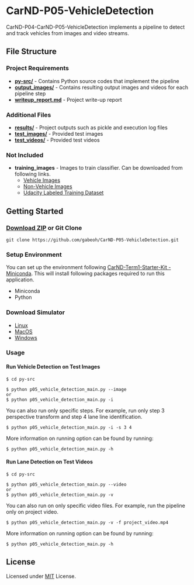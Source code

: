 # CarND-P05-VehicleDetection

CarND-P04-CarND-P05-VehicleDetection implements a pipeline to detect and
track vehicles from images and video streams. 

## File Structure
### Project Requirements
- **[py-src/](py-src/)** - Contains Python source codes that implement the
    pipeline
- **[output_images/](output_images/)** - Contains resulting output images and
    videos for each pipeline step
- **[writeup_report.md](writeup_report.md)** - Project write-up report

### Additional Files
- **[results/](results/)** - Project outputs such as pickle and execution
    log files
- **[test_images/](test_images/)** - Provided test images
- **[test_videos/](test_videos/)** - Provided test videos

### Not Included
- **training_images** - Images to train classifier.  Can be downloaded from
  following links.
  - [Vehicle Images](https://s3.amazonaws.com/udacity-sdc/Vehicle_Tracking/vehicles.zip)
  - [Non-Vehicle Images](https://s3.amazonaws.com/udacity-sdc/Vehicle_Tracking/non-vehicles.zip)
  - [Udacity Labeled Training Dataset](https://github.com/udacity/self-driving-car/tree/master/annotations)

## Getting Started
### [Download ZIP](https://github.com/gabeoh/CarND-P05-VehicleDetection/archive/master.zip) or Git Clone
```
git clone https://github.com/gabeoh/CarND-P05-VehicleDetection.git
```

### Setup Environment

You can set up the environment following
[CarND-Term1-Starter-Kit - Miniconda](https://github.com/udacity/CarND-Term1-Starter-Kit/blob/master/doc/configure_via_anaconda.md).
This will install following packages required to run this application.

- Miniconda
- Python

### Download Simulator
- [Linux](https://d17h27t6h515a5.cloudfront.net/topher/2017/February/58ae46bb_linux-sim/linux-sim.zip)
- [MacOS](https://d17h27t6h515a5.cloudfront.net/topher/2017/February/58ae4594_mac-sim.app/mac-sim.app.zip)
- [Windows](https://d17h27t6h515a5.cloudfront.net/topher/2017/February/58ae4419_windows-sim/windows-sim.zip)


### Usage

#### Run Vehicle Detection on Test Images
```
$ cd py-src

$ python p05_vehicle_detection_main.py --image
or
$ python p05_vehicle_detection_main.py -i
```

You can also run only specific steps.  For example, run only step 3
perspective transform and step 4 lane line identification.
```
$ python p05_vehicle_detection_main.py -i -s 3 4
```

More information on running option can be found by running:
```
$ python p05_vehicle_detection_main.py -h
```

#### Run Lane Detection on Test Videos
```
$ cd py-src

$ python p05_vehicle_detection_main.py --video
or
$ python p05_vehicle_detection_main.py -v
```

You can also run on only specific video files.  For example, run the pipeline
only on project video.
```
$ python p05_vehicle_detection_main.py -v -f project_video.mp4
```

More information on running option can be found by running:
```
$ python p05_vehicle_detection_main.py -h
```

## License
Licensed under [MIT](LICENSE) License.

